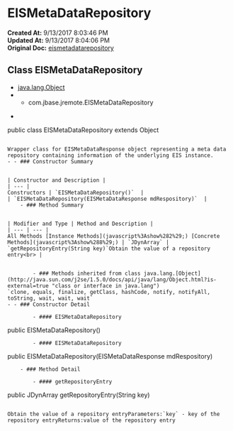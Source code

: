 # EISMetaDataRepository

**Created At:** 9/13/2017 8:03:46 PM  
**Updated At:** 9/13/2017 8:04:06 PM  
**Original Doc:** [eismetadatarepository](https://docs.jbase.com/39719-archive/eismetadatarepository)  


## Class EISMetaDataRepository

- [java.lang.Object](http://java.sun.com/j2se/1.5.0/docs/api/java/lang/Object.html?is-external=true "class or interface in java.lang")
- - com.jbase.jremote.EISMetaDataRepository
- ```
public class EISMetaDataRepository
extends Object
```

Wrapper class for EISMetaDataResponse object representing a meta data repository containing information of the underlying EIS instance.
- - ### Constructor Summary


| Constructor and Description |
| --- |
Constructors | `EISMetaDataRepository()`  |
| `EISMetaDataRepository(EISMetaDataResponse mdRespository)`  |
    - ### Method Summary


| Modifier and Type | Method and Description |
| --- | --- |
All Methods [Instance Methods](javascript%3Ashow%282%29;) [Concrete Methods](javascript%3Ashow%288%29;) | `JDynArray` | `getRepositoryEntry(String key)`Obtain the value of a repository entry<br> |


        - ### Methods inherited from class java.lang.[Object](http://java.sun.com/j2se/1.5.0/docs/api/java/lang/Object.html?is-external=true "class or interface in java.lang")
`clone, equals, finalize, getClass, hashCode, notify, notifyAll, toString, wait, wait, wait`
- - ### Constructor Detail

        - #### EISMetaDataRepository

```
public EISMetaDataRepository()
```
        - #### EISMetaDataRepository

```
public EISMetaDataRepository(EISMetaDataResponse mdRespository)
```
    - ### Method Detail

        - #### getRepositoryEntry

```
public JDynArray getRepositoryEntry(String key)
```

Obtain the value of a repository entryParameters:`key` - key of the repository entryReturns:value of the repository entry

